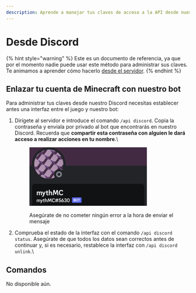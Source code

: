 ```yaml
---
description: Aprende a manejar tus claves de acceso a la API desde nuestro Discord.
---
```


# Desde Discord

{% hint style="warning" %}
Este es un documento de referencia, ya que por el momento nadie puede usar este método para administrar sus claves. Te animamos a aprender cómo hacerlo [desde el servidor](desde-el-servidor.md).
{% endhint %}

## Enlazar tu cuenta de Minecraft con nuestro bot

Para administrar tus claves desde nuestro Discord necesitas establecer antes una interfaz entre el juego y nuestro bot:

1.  Dirígete al servidor e introduce el comando `/api discord`. Copia la contraseña y enviala por privado al bot que encontrarás en nuestro Discord. Recuerda que **compartir esta contraseña con alguien le dará acceso a realizar acciones en tu nombre**.\


    <figure><img src="../.gitbook/assets/Captura de pantalla 2024-01-26 a las 19.16.19.png" alt="" width="322"><figcaption><p>Asegúrate de no cometer ningún error a la hora de enviar el mensaje</p></figcaption></figure>
2. Comprueba el estado de la interfaz con el comando `/api discord status`. Asegúrate de que todos los datos sean correctos antes de continuar y, si es necesario, restablece la interfaz con `/api discord unlink`.\


## Comandos

No disponible aún.
